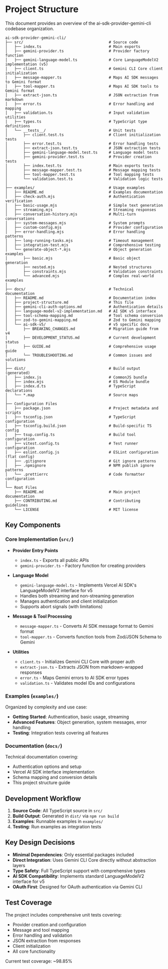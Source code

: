 # Project Structure

This document provides an overview of the ai-sdk-provider-gemini-cli codebase organization.

```
ai-sdk-provider-gemini-cli/
├── src/                                      # Source code
│   ├── index.ts                              # Main exports
│   ├── gemini-provider.ts                    # Provider factory function
│   ├── gemini-language-model.ts              # Core LanguageModelV2 implementation (v5)
│   ├── client.ts                             # Gemini CLI Core client initialization
│   ├── message-mapper.ts                     # Maps AI SDK messages to Gemini format
│   ├── tool-mapper.ts                        # Maps AI SDK tools to Gemini format
│   ├── extract-json.ts                       # JSON extraction from markdown
│   ├── error.ts                              # Error handling and mapping
│   ├── validation.ts                         # Input validation utilities
│   ├── types.ts                              # TypeScript type definitions
│   └── __tests__/                            # Unit tests
│       ├── client.test.ts                    # Client initialization tests
│       ├── error.test.ts                     # Error handling tests
│       ├── extract-json.test.ts              # JSON extraction tests
│       ├── gemini-language-model.test.ts     # Language model tests
│       ├── gemini-provider.test.ts           # Provider creation tests
│       ├── index.test.ts                     # Main exports tests
│       ├── message-mapper.test.ts            # Message mapping tests
│       ├── tool-mapper.test.ts               # Tool mapping tests
│       └── validation.test.ts                # Validation logic tests
│
├── examples/                                 # Usage examples
│   ├── README.md                             # Examples documentation
│   ├── check-auth.mjs                        # Authentication verification
│   ├── basic-usage.mjs                       # Simple text generation
│   ├── streaming.mjs                         # Streaming responses
│   ├── conversation-history.mjs              # Multi-turn conversations
│   ├── system-messages.mjs                   # System prompts
│   ├── custom-config.mjs                     # Provider configuration
│   ├── error-handling.mjs                    # Error handling patterns
│   ├── long-running-tasks.mjs                # Timeout management
│   ├── integration-test.mjs                  # Comprehensive testing
│   └── generate-object-*.mjs                 # Object generation examples
│       ├── basic.mjs                         # Basic object generation
│       ├── nested.mjs                        # Nested structures
│       ├── constraints.mjs                   # Validation constraints
│       └── advanced.mjs                      # Complex real-world examples
│
├── docs/                                     # Technical documentation
│   ├── README.md                             # Documentation index
│   ├── project-structure.md                  # This file
│   ├── gemini-cli-auth-options.md            # Authentication details
│   ├── language-model-v2-implementation.md   # AI SDK v5 interface
│   ├── tool-schema-mapping.md                # Tool schema conversion
│   ├── zod-to-gemini-mapping.md              # Zod to Gemini mapping
│   └── ai-sdk-v5/                            # v5 specific docs
│       ├── BREAKING_CHANGES.md               # Migration guide from v4
│       ├── DEVELOPMENT_STATUS.md             # Current development status
│       ├── GUIDE.md                          # Comprehensive usage guide
│       └── TROUBLESHOOTING.md                # Common issues and solutions
│
├── dist/                                     # Build output (generated)
│   ├── index.js                              # CommonJS bundle
│   ├── index.mjs                             # ES Module bundle
│   ├── index.d.ts                            # TypeScript declarations
│   └── *.map                                 # Source maps
│
├── Configuration Files
│   ├── package.json                          # Project metadata and scripts
│   ├── tsconfig.json                         # TypeScript configuration
│   ├── tsconfig.build.json                   # Build-specific TS config
│   ├── tsup.config.ts                        # Build tool configuration
│   ├── vitest.config.ts                      # Test runner configuration
│   ├── eslint.config.js                      # ESLint configuration (flat config)
│   ├── .gitignore                            # Git ignore patterns
│   ├── .npmignore                            # NPM publish ignore patterns
│   └── .prettierrc                           # Code formatter configuration
│
└── Root Files
    ├── README.md                             # Main project documentation
    ├── CONTRIBUTING.md                       # Contributing guidelines
    └── LICENSE                               # MIT license

```

## Key Components

### Core Implementation (`src/`)

- **Provider Entry Points**
  - `index.ts` - Exports all public APIs
  - `gemini-provider.ts` - Factory function for creating providers

- **Language Model**
  - `gemini-language-model.ts` - Implements Vercel AI SDK's LanguageModelV2 interface for v5
  - Handles both streaming and non-streaming generation
  - Manages authentication and client initialization
  - Supports abort signals (with limitations)

- **Message & Tool Processing**
  - `message-mapper.ts` - Converts AI SDK message format to Gemini format
  - `tool-mapper.ts` - Converts function tools from Zod/JSON Schema to Gemini

- **Utilities**
  - `client.ts` - Initializes Gemini CLI Core with proper auth
  - `extract-json.ts` - Extracts JSON from markdown-wrapped responses
  - `error.ts` - Maps Gemini errors to AI SDK error types
  - `validation.ts` - Validates model IDs and configurations

### Examples (`examples/`)

Organized by complexity and use case:
- **Getting Started**: Authentication, basic usage, streaming
- **Advanced Features**: Object generation, system messages, error handling
- **Testing**: Integration tests covering all features

### Documentation (`docs/`)

Technical documentation covering:
- Authentication options and setup
- Vercel AI SDK interface implementation
- Schema mapping and conversion details
- This project structure guide

## Development Workflow

1. **Source Code**: All TypeScript source in `src/`
2. **Build Output**: Generated in `dist/` via `npm run build`
3. **Examples**: Runnable examples in `examples/`
4. **Testing**: Run examples as integration tests

## Key Design Decisions

- **Minimal Dependencies**: Only essential packages included
- **Direct Integration**: Uses Gemini CLI Core directly without abstraction layers
- **Type Safety**: Full TypeScript support with comprehensive types
- **AI SDK Compatibility**: Implements standard LanguageModelV2 interface for v5
- **OAuth First**: Designed for OAuth authentication via Gemini CLI

## Test Coverage

The project includes comprehensive unit tests covering:
- Provider creation and configuration
- Message and tool mapping
- Error handling and validation
- JSON extraction from responses
- Client initialization
- All core functionality

Current test coverage: ~98.85%